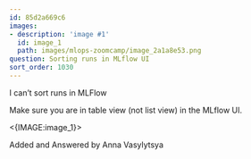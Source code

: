 ```yaml
---
id: 85d2a669c6
images:
- description: 'image #1'
  id: image_1
  path: images/mlops-zoomcamp/image_2a1a8e53.png
question: Sorting runs in MLflow UI
sort_order: 1030
---
```


I can’t sort runs in MLFlow

Make sure you are in table view (not list view) in the MLflow UI.

<{IMAGE:image_1}>

Added and Answered by Anna Vasylytsya

